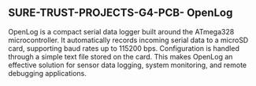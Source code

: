 ## SURE-TRUST-PROJECTS-G4-PCB- OpenLog


OpenLog is a compact serial data logger built around the ATmega328 microcontroller. It automatically records incoming serial data to a microSD card, supporting baud rates up to 115200 bps. Configuration is handled through a simple text file stored on the card. This makes OpenLog an effective solution for sensor data logging, system monitoring, and remote debugging applications.
